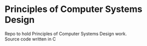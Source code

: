 # Principles of Computer Systems Design

Repo to hold Principles of Computer Systems Design work. \
Source code written in C
